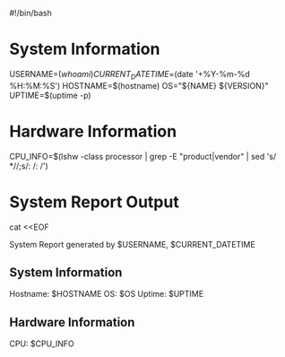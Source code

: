 #!/bin/bash

# System Information
USERNAME=$(whoami)
CURRENT_DATETIME=$(date '+%Y-%m-%d %H:%M:%S')
HOSTNAME=$(hostname)
OS="${NAME} ${VERSION}"
UPTIME=$(uptime -p)

# Hardware Information
CPU_INFO=$(lshw -class processor | grep -E "product|vendor" | sed 's/ *//;s/: /: /')


# System Report Output
cat <<EOF

System Report generated by $USERNAME, $CURRENT_DATETIME

System Information
------------------
Hostname: $HOSTNAME
OS: $OS
Uptime: $UPTIME

Hardware Information
--------------------
CPU: $CPU_INFO
